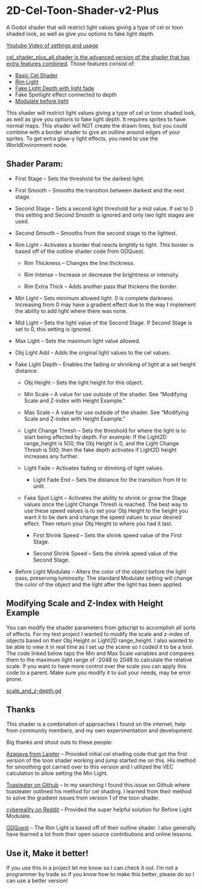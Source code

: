 # 2D-Cel-Toon-Shader-v2-Plus
A Godot shader that will restrict light values giving a type of cel or toon shaded look, as well as give you options to fake light depth.

[Youtube Video of settings and usage](https://youtu.be/PeRiM9EMqRE)

[cel_shader_plus_all.shader is the advanced version of the shader that has extra features combined](https://github.com/mightymochi/2D-Cel-Toon-Shader-v2-Plus/blob/main/shaders/cel_shader_plus_all.shader). Those features consist of:
- [Basic Cel Shader](https://github.com/mightymochi/2D-Cel-Toon-Shader-v2-Plus/blob/main/shaders/cel_shader_basic.shader)
- [Rim Light](https://github.com/mightymochi/2D-Cel-Toon-Shader-v2-Plus/blob/main/shaders/rim_light.shader)
- [Fake Light Depth with light fade](https://github.com/mightymochi/2D-Cel-Toon-Shader-v2-Plus/blob/main/shaders/2D_Light_Z-Depth.shader)
- Fake Spotlight effect connected to depth
- [Modulate before light](https://github.com/mightymochi/2D-Cel-Toon-Shader-v2-Plus/blob/main/shaders/modulate_before_light.shader)
 
This shader will restrict light values giving a type of cel or toon shaded look, as well as give you options to fake light depth. It requires sprites to have normal maps. This shader will NOT create the drawn lines, but you could combine with a border shader to give an outline around edges of your sprites. To get extra glow-y light effects, you need to use the WorldEnvironment node. 

## Shader Param:
- First Stage – Sets the threshold for the darkest light. 

- First Smooth – Smooths the transition between darkest and the next stage.

- Second Stage – Sets a second light threshold for a mid value. If set to 0 this setting and Second Smooth is ignored and only two light stages are used.

- Second Smooth – Smooths from the second stage to the lightest. 

- Rim Light – Activates a border that reacts brightly to light. This border is based off of the outline shader code from GDQuest.

  - Rim Thickness – Changes the line thickness.

  - Rim Intense – Increase or decrease the brightness or intensity.

  - Rim Extra Thick – Adds another pass that thickens the border.

- Min Light – Sets minimum allowed light. 0 is complete darkness. Increasing from 0 may have a gradient effect due to the way I implement the ability to add light where there was none.

- Mid Light – Sets the light value of the Second Stage. If Second Stage is set to 0, this setting is ignored.

- Max Light – Sets the maximum light value allowed. 

- Obj Light Add – Adds the original light values to the cel values. 

- Fake Light Depth – Enables the fading or shrinking of light at a set height distance.

  - Obj Height – Sets the light height for this object.

  - Min Scale – A value for use outside of the shader. See “Modifying Scale and Z-index with Height Example.”

  - Max Scale – A value for use outside of the shader. See “Modifying Scale and Z-index with Height Example.”

  - Light Change Thresh – Sets the threshold for where the light is to start being affected by depth. For example: If the Light2D range_height is 500, the Obj Height is 0, and the Light Change Thresh is 500; then the fake depth activates if Light2D height increases any further.

  - Light Fade – Activates fading or dimming of light values.

    - Light Fade End – Sets the distance for the transition from lit to unlit.

  - Fake Spot Light – Activates the ability to shrink or grow the Stage values once the Light Change Thresh is reached. The best way to use these speed values is to set your Obj Height to the height you want it to be dark and change the speed values to your desired effect. Then return your Obj Height to where you had it last.

    - First Shrink Speed – Sets the shrink speed value of the First Stage.

    - Second Shrink Speed – Sets the shrink speed value of the Second Stage.

- Before Light Modulate – Alters the color of the object before the light pass, preserving luminosity. The standard Modulate setting will change the color of the object and the light after the light has been applied.

## Modifying Scale and Z-Index with Height Example

You can modify the shader parameters from gdscript to accomplish all sorts of effects. For my test project I wanted to modify the scale and z-index of objects based on their Obj Height or Light2D range_height. I also wanted to be able to view it in real time as I set up the scene so I coded it to be a tool. The code linked below taps the Min and Max Scale variables and compares them to the maximum light range of -2048 to 2048 to calculate the relative scale. If you want to have more control over the scale you can apply this code to a parent. Make sure you modify it to suit your needs, may be error prone.

[scale_and_z-depth.gd](https://github.com/mightymochi/2D-Cel-Toon-Shader-v2-Plus/blob/main/extra_scripts/scale_and_z-depth.gd)

## Thanks

This shader is a combination of approaches I found on the internet, help from community members, and my own experimentation and development. 

Big thanks and shout outs to these people:

[Azagaya from Laigter](https://azagaya.itch.io/laigter) – Provided initial cel shading code that got the first version of the toon shader working and jump started me on this. His method for smoothing got carried over to this version and I utilized the VEC calculation to allow setting the Min Light. 

[Toasteater on Github](https://github.com/godotengine/godot/issues/27268) – In my searching I found this issue on Github where toasteater outlined his method for cel shading. I learned from their method to solve the gradient issues from version 1 of the toon shader. 

[cybereality on Reddit](https://www.reddit.com/r/godot/comments/n8vxw3/how_to_create_a_shader_that_mimics_canvas_modulate/gxl9kdh?utm_source=share&utm_medium=web2x&context=3) – Provided the super helpful solution for Before Light Modulate.

[GDQuest](https://www.gdquest.com/) – The Rim Light is based off of their outline shader. I also generally have learned a lot from their open source contributions and online lessons.


## Use it, Make it better!

If you use this in a project let me know so I can check it out. I’m not a programmer by trade so if you know how to make this better, please do so I can use a better version!
